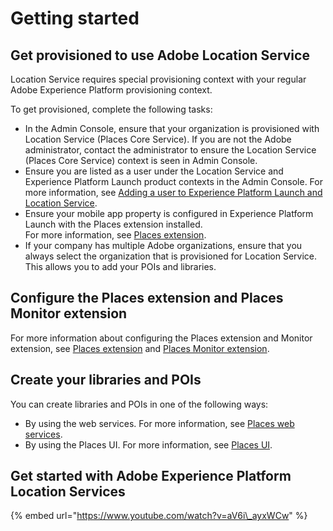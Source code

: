 # Getting started

## Get provisioned to use Adobe Location Service

Location Service requires special provisioning context with your regular Adobe Experience Platform provisioning context.

To get provisioned, complete the following tasks:

* In the Admin Console, ensure that your organization is provisioned with Location Service (Places Core Service).
  If you are not the Adobe administrator, contact the administrator to ensure the Location Service (Places Core Service) context is seen in Admin Console.
* Ensure you are listed as a user under the Location Service and Experience Platform Launch product contexts in the Admin Console.  For more information, see [Adding a user to Experience Platform Launch and Location Service](adding-a-user-to-launch-and-places).
* Ensure your mobile app property is configured in Experience Platform Launch with the Places extension installed.   
  For more information, see [Places extension](configure-places-in-the-sdk/places-extension/README). 
* If your company has multiple Adobe organizations, ensure that you always select the organization that is provisioned for Location Service.  
  This allows you to add your POIs and libraries.

## Configure the Places extension and Places Monitor extension

For more information about configuring the Places extension and Monitor extension, see [Places extension](https://placesdocs.com/places-services-by-adobe-documentation/configure-places-in-the-sdk/places-extension) and [Places Monitor extension](https://placesdocs.com/places-services-by-adobe-documentation/configure-places-in-the-sdk/places-monitor-extension).

## Create your libraries and POIs

You can create libraries and POIs in one of the following ways:

* By using the web services.  For more information, see [Places web services](https://placesdocs.com/places-services-by-adobe-documentation/places-rest-apis).
* By using the Places UI.  For more information, see [Places UI](https://placesdocs.com/places-services-by-adobe-documentation/places-database-management-1). 

## Get started with Adobe Experience Platform Location Services

{% embed url="https://www.youtube.com/watch?v=aV6i\_ayxWCw" %}



